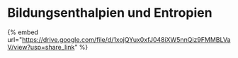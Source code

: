 # Bildungsenthalpien und Entropien

{% embed url="https://drive.google.com/file/d/1xojQYux0xfJ048iXW5nnQiz9FMMBLVaV/view?usp=share_link" %}
